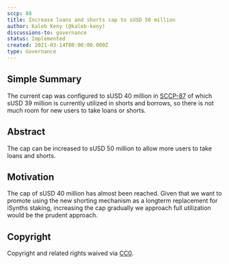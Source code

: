 ```yaml
---
sccp: 88
title: Increase loans and shorts cap to sUSD 50 million
author: Kaleb Keny (@kaleb-keny)
discussions-to: governance
status: Implemented
created: 2021-03-14T00:00:00.000Z
type: Governance
---
```


<!--You can leave these HTML comments in your merged SCCP and delete the visible duplicate text guides, they will not appear and may be helpful to refer to if you edit it again. This is the suggested template for new SCCPs. Note that an SCCP number will be assigned by an editor. When opening a pull request to submit your SCCP, please use an abbreviated title in the filename, `sccp-draft_title_abbrev.md`. The title should be 44 characters or less.-->

## Simple Summary

<!--"If you can't explain it simply, you don't understand it well enough." Provide a simplified and layman-accessible explanation of the SCCP.-->

The current cap was configured to sUSD 40 million in [SCCP-87](https://sips.synthetix.io/SCCP/sccp-87) of which sUSD 39 million is currently utilized in shorts and borrows, so there is not much room for new users to take loans or shorts.

## Abstract

<!--A short (~200 word) description of the variable change proposed.-->

The cap can be increased to sUSD 50 million to allow more users to take loans and shorts.

## Motivation

<!--The motivation is critical for SCCPs that want to update variables within Synthetix. It should clearly explain why the existing variable is not incentive aligned. SCCP submissions without sufficient motivation may be rejected outright.-->

The cap of sUSD 40 million has almost been reached. Given that we want to promote using the new shorting mechanism as a longterm replacement for iSynths staking, increasing the cap gradually we approach full utilization would be the prudent approach.

## Copyright

Copyright and related rights waived via [CC0](https://creativecommons.org/publicdomain/zero/1.0/).
